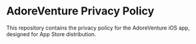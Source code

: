 # AdoreVenture Privacy Policy

This repository contains the privacy policy for the AdoreVenture iOS app, designed for App Store distribution.
